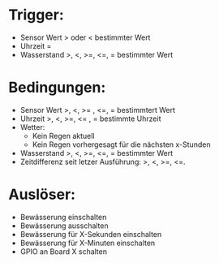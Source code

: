 # Trigger: 
- Sensor Wert > oder < bestimmter Wert
- Uhrzeit =
- Wasserstand >, <, >=, <=, = bestimmter Wert

# Bedingungen:
- Sensor Wert >, <, >= , <=, = bestimmtert Wert
- Uhrzeit >, <, >=, <= , = bestimmte Uhrzeit
- Wetter: 
  - Kein Regen aktuell
  - Kein Regen vorhergesagt für die nächsten x-Stunden
- Wasserstand >, <, >=, <=, = bestimmter Wert
- Zeitdifferenz seit letzer Ausführung: >, <, >=, <=.

# Auslöser:
- Bewässerung einschalten
- Bewässerung ausschalten
- Bewässerung für X-Sekunden einschalten
- Bewässerung für X-Minuten einschalten
- GPIO an Board X schalten
